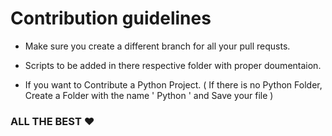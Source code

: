 # Contribution guidelines

* Make sure you create a different branch for all your pull requsts.

* Scripts to be added in there respective folder with proper doumentaion.

* If you want to Contribute a Python Project. ( If there is no Python Folder, Create a Folder with the name ' Python ' and Save your file )

### ALL THE BEST :heart:
